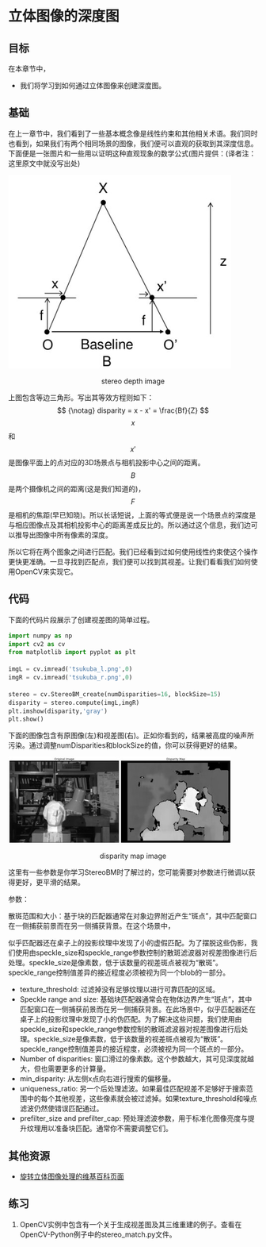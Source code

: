 # 立体图像的深度图

## 目标

在本章节中，

- 我们将学习到如何通过立体图像来创建深度图。

## 基础

在上一章节中，我们看到了一些基本概念像是线性约束和其他相关术语。我们同时也看到，如果我们有两个相同场景的图像，我们便可以直观的获取到其深度信息。下面便是一张图片和一些用以证明这种直观现象的数学公式(图片提供：(译者注：这里原文中就没写出处)

![stereo_depth.jpg](img/stereo_depth.jpg)

<center>stereo depth image</center>

上图包含等边三角形。写出其等效方程则如下：
$$
{\notag}
disparity = x - x' = \frac{Bf}{Z}
$$
$$x$$和$$x'$$是图像平面上的点对应的3D场景点与相机投影中心之间的距离。$$B$$是两个摄像机之间的距离(这是我们知道的)，$$F$$是相机的焦距(早已知晓)。所以长话短说，上面的等式便是说一个场景点的深度是与相应图像点及其相机投影中心的距离差成反比的。所以通过这个信息，我们边可以推导出图像中所有像素的深度。

所以它将在两个图象之间进行匹配。我们已经看到过如何使用线性约束使这个操作更快更准确。一旦寻找到匹配点，我们便可以找到其视差。让我们看看我们如何使用OpenCV来实现它。

## 代码

下面的代码片段展示了创建视差图的简单过程。

```python
import numpy as np
import cv2 as cv
from matplotlib import pyplot as plt

imgL = cv.imread('tsukuba_l.png',0)
imgR = cv.imread('tsukuba_r.png',0)

stereo = cv.StereoBM_create(numDisparities=16, blockSize=15)
disparity = stereo.compute(imgL,imgR)
plt.imshow(disparity,'gray')
plt.show()
```

下面的图像包含有原图像(左)和视差图(右)。正如你看到的，结果被高度的噪声所污染。通过调整numDisparities和blockSize的值，你可以获得更好的结果。

![disparity_map.jpg](img/disparity_map.jpg)

<center>disparity map image</center>

这里有一些参数是你学习StereoBM时了解过的，您可能需要对参数进行微调以获得更好，更平滑的结果。

参数：

散斑范围和大小：基于块的匹配器通常在对象边界附近产生“斑点”，其中匹配窗口在一侧捕获前景而在另一侧捕获背景。在这个场景中，

似乎匹配器还在桌子上的投影纹理中发现了小的虚假匹配。为了摆脱这些伪影，我们使用由speckle_size和speckle_range参数控制的散斑滤波器对视差图像进行后处理。speckle_size是像素数，低于该数量的视差斑点被视为“散斑”。speckle_range控制值差异的接近程度必须被视为同一个blob的一部分。

- texture_threshold: 过滤掉没有足够纹理以进行可靠匹配的区域。
- Speckle range and size: 基础块匹配器通常会在物体边界产生“斑点”，其中匹配窗口在一侧捕获前景而在另一侧捕获背景。在此场景中，似乎匹配器还在桌子上的投影纹理中发现了小的伪匹配。为了解决这些问题，我们使用由speckle_size和speckle_range参数控制的散斑滤波器对视差图像进行后处理。speckle_size是像素数，低于该数量的视差斑点被视为“散斑”。speckle_range控制值差异的接近程度，必须被视为同一个斑点的一部分。
- Number of disparities: 窗口滑过的像素数。这个参数越大，其可见深度就越大，但也需要更多的计算量。
- min_disparity: 从左侧x点向右进行搜索的偏移量。
- uniqueness_ratio: 另一个后处理滤波。如果最佳匹配视差不足够好于搜索范围中的每个其他视差，这些像素就会被过滤掉。如果texture_threshold和噪点滤波仍然使错误匹配通过。
- prefilter_size and prefilter_cap: 预处理滤波参数，用于标准化图像亮度与提升纹理用以准备块匹配。通常你不需要调整它们。

## 其他资源

- [旋转立体图像处理的维基百科页面](https://wiki.ros.org/stereo_image_proc/Tutorials/ChoosingGoodStereoParameters)

## 练习

1. OpenCV实例中包含有一个关于生成视差图及其三维重建的例子。查看在OpenCV-Python例子中的stereo_match.py文件。